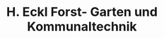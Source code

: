 ---
title: "H. Eckl Forst- Garten und Kommunaltechnik"
url: /deggendorf/h-eckl-forst-garten-und-kommunaltechnik/
shop: Platzpflege
---